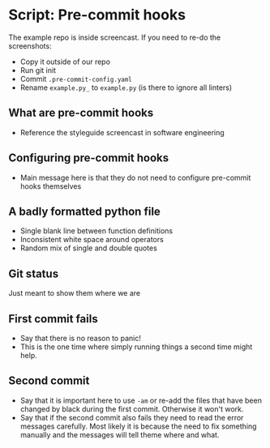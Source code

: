 # Script: Pre-commit hooks

The example repo is inside screencast. If you need to re-do the screenshots:

- Copy it outside of our repo
- Run git init
- Commit `.pre-commit-config.yaml`
- Rename `example.py_` to `example.py` (is there to ignore all linters)

## What are pre-commit hooks

- Reference the styleguide screencast in software engineering

## Configuring pre-commit hooks

- Main message here is that they do not need to configure pre-commit hooks themselves

## A badly formatted python file

- Single blank line between function definitions
- Inconsistent white space around operators
- Random mix of single and double quotes

## Git status

Just meant to show them where we are

## First commit fails

- Say that there is no reason to panic!
- This is the one time where simply running things a second time might help.

## Second commit

- Say that it is important here to use `-am` or re-add the files that have been changed
  by black during the first commit. Otherwise it won't work.
- Say that if the second commit also fails they need to read the error messages
  carefully. Most likely it is because the need to fix something manually and the
  messages will tell theme where and what.
